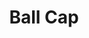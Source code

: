 ---
title: "Ball Cap"
price: "$45"
image: "/assets/img/productfeatureimg1.jpg?nf_resize=fit&w=320"
description: "hand painted ball caps"
bestseller: false
sale: false
tags: ["Products" , "Hats"]
---